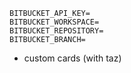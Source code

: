```
BITBUCKET_API_KEY=
BITBUCKET_WORKSPACE=
BITBUCKET_REPOSITORY=
BITBUCKET_BRANCH=
```

- custom cards (with taz)
